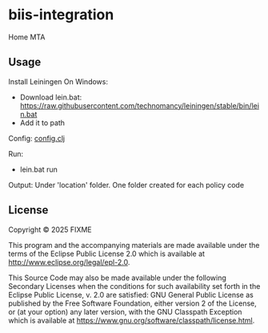 # biis-integration

Home MTA 

## Usage

Install Leiningen
On Windows:
* Download lein.bat: https://raw.githubusercontent.com/technomancy/leiningen/stable/bin/lein.bat
* Add it to path

Config: [config.clj](src/config.clj)

Run:
* lein.bat run

Output: Under 'location' folder. One folder created for each policy code


## License

Copyright © 2025 FIXME

This program and the accompanying materials are made available under the
terms of the Eclipse Public License 2.0 which is available at
http://www.eclipse.org/legal/epl-2.0.

This Source Code may also be made available under the following Secondary
Licenses when the conditions for such availability set forth in the Eclipse
Public License, v. 2.0 are satisfied: GNU General Public License as published by
the Free Software Foundation, either version 2 of the License, or (at your
option) any later version, with the GNU Classpath Exception which is available
at https://www.gnu.org/software/classpath/license.html.
